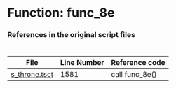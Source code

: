 # Function: func_8e 
### References in the original script files

#

| File | Line Number | Reference code |
| --- | --- | --- |
| [s_throne.tsct](../../../out/s_throne.tsct#L1581) | 1581 | call func_8e() |
